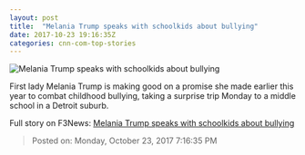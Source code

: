 ```yaml
---
layout: post
title:  "Melania Trump speaks with schoolkids about bullying"
date: 2017-10-23 19:16:35Z
categories: cnn-com-top-stories
---
```


![Melania Trump speaks with schoolkids about bullying](http://cdn.cnn.com/cnnnext/dam/assets/170928091140-melania-trump-poland-07-06-2017-super-tease.jpg)

First lady Melania Trump is making good on a promise she made earlier this year to combat childhood bullying, taking a surprise trip Monday to a middle school in a Detroit suburb.


Full story on F3News: [Melania Trump speaks with schoolkids about bullying](http://www.f3nws.com/n/EQCkn)

> Posted on: Monday, October 23, 2017 7:16:35 PM
